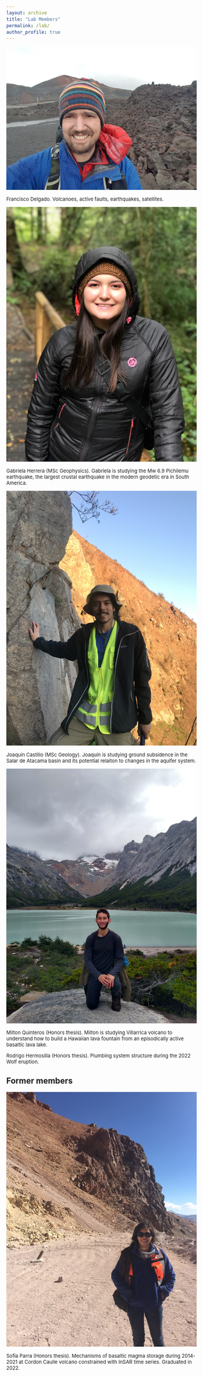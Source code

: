 ```yaml
---
layout: archive
title: "Lab Members"
permalink: /lab/
author_profile: true
---
```


<img style="float: center;" src="/images/eyja2.jpg" style="width:300px;">
<p style="font-size:small">Francisco Delgado. Volcanoes, active faults, earthquakes, satellites.</p>

<img style="float: center;" src="/images/gabriela.jpg" style="width:300px;">
<p style="font-size:small">Gabriela Herrera (MSc Geophysics). Gabriela is studying the Mw 6.9 Pichilemu earthquake, the largest crustal earthquake in the modern geodetic era in South America.</p>

<img style="float: center;" src="/images/joaquin.jpg" style="width:300px;">
<p style="font-size:small">Joaquín Castillo (MSc Geology). Joaquín is studying ground subsidence in the Salar de Atacama basin and its potential relaiton to changes in the aquifer system.</p>

<img style="float: center;" src="/images/milton.jpg" style="width:300px;">
<p style="font-size:small">Milton Quinteros (Honors thesis). Milton is studying Villarrica volcano to understand how to build a Hawaiian lava fountain from an episodically active basaltic lava lake.</p>

<p style="font-size:small">Rodrigo Hermosilla (Honors thesis). Plumbing system structure during the 2022 Wolf eruption.</p>


## **Former members**

<img style="float: center;" src="/images/sofia.jpg" style="width:300px;">
<p style="font-size:small">Sofía Parra (Honors thesis). Mechanisms of basaltic magma storage during 2014-2021 at Cordon Caulle volcano constrained with InSAR time series. Graduated in 2022.</p>
